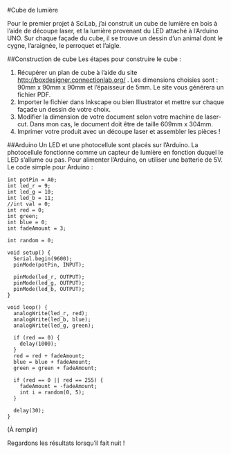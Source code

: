 #Cube de lumière

Pour le premier projet à SciLab, j’ai construit un cube de lumière en bois à l’aide de découpe laser, et la lumière provenant du LED attaché à l’Arduino UNO. Sur chaque façade du cube, il se trouve un dessin d’un animal dont le cygne, l’araignée, le perroquet et l’aigle. 

##Construction de cube
Les étapes pour construire le cube :

1.	Récupérer un plan de cube à l’aide du site http://boxdesigner.connectionlab.org/ . Les dimensions choisies sont : 90mm x 90mm x 90mm et l’épaisseur de 5mm. Le site vous générera un fichier PDF.
2.	Importer le fichier dans Inkscape ou bien Illustrator et mettre sur chaque façade un dessin de votre choix.
3.	Modifier la dimension de votre document selon votre machine de laser-cut. Dans mon cas, le document doit être de taille 609mm x 304mm.
4.	Imprimer votre produit avec un découpe laser et assembler les pièces !

##Arduino
Un LED et une photocellule sont placés sur l’Arduino. La photocellule fonctionne comme un capteur de lumière en fonction duquel le LED s’allume ou pas. Pour alimenter l’Arduino, on utiliser une batterie de 5V.
Le code simple pour Arduino :

```
int potPin = A0;
int led_r = 9;
int led_g = 10;
int led_b = 11;
//int val = 0;
int red = 0;
int green;
int blue = 0;
int fadeAmount = 3;

int random = 0;

void setup() {
  Serial.begin(9600);
  pinMode(potPin, INPUT);
  
  pinMode(led_r, OUTPUT);
  pinMode(led_g, OUTPUT);
  pinMode(led_b, OUTPUT);
}

void loop() {
  analogWrite(led_r, red);
  analogWrite(led_b, blue);
  analogWrite(led_g, green);

  if (red == 0) {
    delay(1000);
  }
  red = red + fadeAmount;
  blue = blue + fadeAmount;
  green = green + fadeAmount;
  
  if (red == 0 || red == 255) {
    fadeAmount = -fadeAmount;
    int i = random(0, 5);
  }

  delay(30);
}
```

(À remplir)

Regardons les résultats lorsqu’il fait nuit !
